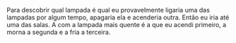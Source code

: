 Para descobrir qual lampada é qual eu provavelmente ligaria uma das lampadas por algum tempo, apagaria ela e acenderia outra. Então eu iria até uma das salas. A com a lampada mais quente é a que eu acendi primeiro, a morna a segunda e a fria a terceira.